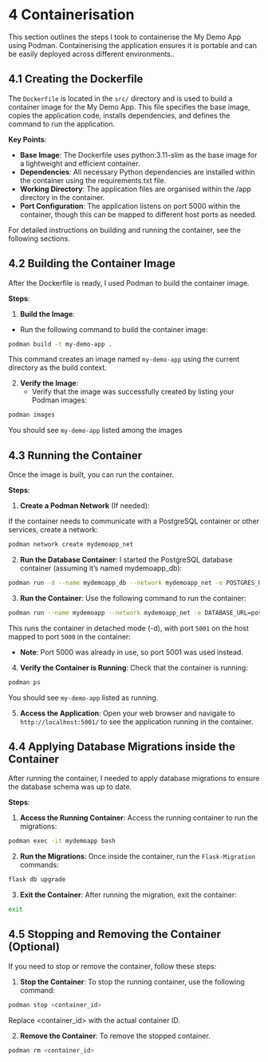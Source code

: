 # 4 Containerisation
This section outlines the steps I took to containerise the My Demo App using Podman. Containerising the application ensures it is portable and can be easily deployed across different environments..

## 4.1 Creating the Dockerfile

The `Dockerfile` is located in the `src/` directory and is used to build a container image for the My Demo App. This file specifies the base image, copies the application code, installs dependencies, and defines the command to run the application.

__Key Points__:

- **Base Image**: The Dockerfile uses python:3.11-slim as the base image for a lightweight and efficient container.
- **Dependencies**: All necessary Python dependencies are installed within the container using the requirements.txt file.
- **Working Directory**: The application files are organised within the /app directory in the container.
- **Port Configuration**: The application listens on port 5000 within the container, though this can be mapped to different host ports as needed.

For detailed instructions on building and running the container, see the following sections.

## 4.2 Building the Container Image

After the Dockerfile is ready, I used Podman to build the container image.

__Steps__:

1.	**Build the Image**:
  - Run the following command to build the container image:
```bash
podman build -t my-demo-app .
```

This command creates an image named `my-demo-app` using the current directory as the build context.

2. **Verify the Image**:
   - Verify that the image was successfully created by listing your Podman images:
```bash
podman images
```

You should see `my-demo-app` listed among the images

## 4.3 Running the Container
Once the image is built, you can run the container.

__Steps__:

1. **Create a Podman Network** (If needed):

If the container needs to communicate with a PostgreSQL container or other services, create a network:
```bash
podman network create mydemoapp_net
```

2. **Run the Database Container**:
I started the PostgreSQL database container (assuming it’s named mydemoapp_db):
```bash
podman run -d --name mydemoapp_db --network mydemoapp_net -e POSTGRES_USER=mydemoappuser -e POSTGRES_PASSWORD=passwordpassword -e POSTGRES_DB=mydemoapp_db postgres:14
```

3. **Run the Container**:
Use the following command to run the container:
```bash
podman run --name mydemoapp --network mydemoapp_net -e DATABASE_URL=postgresql://mydemoappuser:passwordpassword@mydb:5432/mydemoapp_db -p 5001:5000 my-demo-app
```

This runs the container in detached mode (-d), with port `5001` on the host mapped to port `5000` in the container:
- **Note**: Port 5000 was already in use, so port 5001 was used instead.

4. **Verify the Container is Running**:
Check that the container is running:
```bash
podman ps
```

You should see `my-demo-app` listed as running.

5. **Access the Application**:
Open your web browser and navigate to `http://localhost:5001/` to see the application running in the container.

## 4.4 Applying Database Migrations inside the Container

After running the container, I needed to apply database migrations to ensure the database schema was up to date.

__Steps__:

1. **Access the Running Container**:
Access the running container to run the migrations:
```bash
podman exec -it mydemoapp bash
```

2. **Run the Migrations**:
Once inside the container, run the `Flask-Migration` commands:
```bash
flask db upgrade
```
3. **Exit the Container**:
After running the migration, exit the container:
```bash
exit
```

## 4.5 Stopping and Removing the Container (Optional)

If you need to stop or remove the container, follow these steps:

1.	**Stop the Container**:
To stop the running container, use the following command:
```bash
podman stop <container_id>
```

Replace <container_id> with the actual container ID.

2. **Remove the Container**:
To remove the stopped container.
```bash
podman rm <container_id>
```